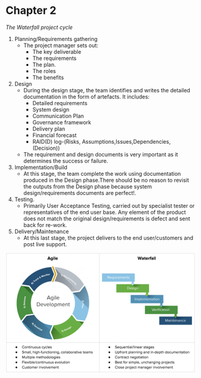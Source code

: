 # Chapter 2

*The Waterfall project cycle*

1. Planning/Requirements gathering
    - The project manager sets out:
        - The key deliverable
        - The requirements
        - The plan.
        - The roles
        - The benefits
2. Design
    - During the design stage, the team identifies and writes the detailed documentation in the form of artefacts. It
      includes:
        - Detailed requirements
        - System design
        - Communication Plan
        - Governance framework
        - Delivery plan
        - Financial forecast
        - RAID(D) log-(Risks, Assumptions,Issues,Dependencies,(Decision))
    - The requirement and design documents is very important as it determines the success or failure.
3. Implementation/Build
    - At this stage, the team complete the work using documentation produced in the Design phase.There should be no
      reason to revisit the outputs from the Design phase because system design/requirements documents are perfect!.
4. Testing.
    - Primarily User Acceptance Testing, carried out by specialist tester or representatives of the end user base. Any
      element of the product does not match the original design/requirements is defect and sent back for re-work.
5. Delivery/Maintenance
    - At this last stage, the project delivers to the end user/customers and post live support. 

![img.png](img.png)
